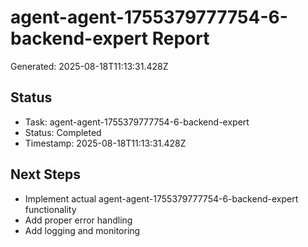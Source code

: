 # agent-agent-1755379777754-6-backend-expert Report

Generated: 2025-08-18T11:13:31.428Z

## Status
- Task: agent-agent-1755379777754-6-backend-expert
- Status: Completed
- Timestamp: 2025-08-18T11:13:31.428Z

## Next Steps
- Implement actual agent-agent-1755379777754-6-backend-expert functionality
- Add proper error handling
- Add logging and monitoring
